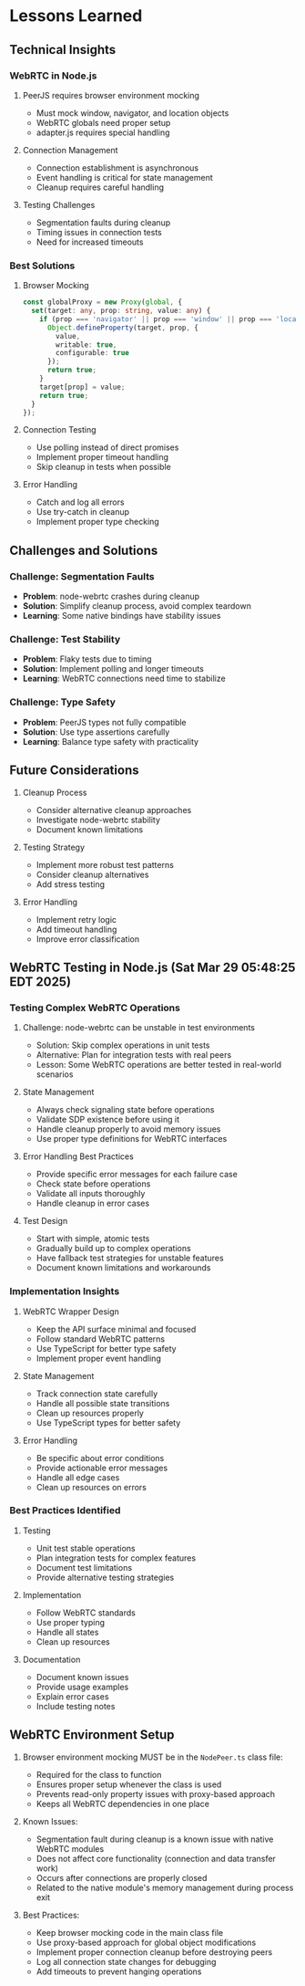 # Lessons Learned

## Technical Insights

### WebRTC in Node.js
1. PeerJS requires browser environment mocking
   - Must mock window, navigator, and location objects
   - WebRTC globals need proper setup
   - adapter.js requires special handling

2. Connection Management
   - Connection establishment is asynchronous
   - Event handling is critical for state management
   - Cleanup requires careful handling

3. Testing Challenges
   - Segmentation faults during cleanup
   - Timing issues in connection tests
   - Need for increased timeouts

### Best Solutions

1. Browser Mocking
   ```typescript
   const globalProxy = new Proxy(global, {
     set(target: any, prop: string, value: any) {
       if (prop === 'navigator' || prop === 'window' || prop === 'location') {
         Object.defineProperty(target, prop, {
           value,
           writable: true,
           configurable: true
         });
         return true;
       }
       target[prop] = value;
       return true;
     }
   });
   ```

2. Connection Testing
   - Use polling instead of direct promises
   - Implement proper timeout handling
   - Skip cleanup in tests when possible

3. Error Handling
   - Catch and log all errors
   - Use try-catch in cleanup
   - Implement proper type checking

## Challenges and Solutions

### Challenge: Segmentation Faults
- **Problem**: node-webrtc crashes during cleanup
- **Solution**: Simplify cleanup process, avoid complex teardown
- **Learning**: Some native bindings have stability issues

### Challenge: Test Stability
- **Problem**: Flaky tests due to timing
- **Solution**: Implement polling and longer timeouts
- **Learning**: WebRTC connections need time to stabilize

### Challenge: Type Safety
- **Problem**: PeerJS types not fully compatible
- **Solution**: Use type assertions carefully
- **Learning**: Balance type safety with practicality

## Future Considerations

1. Cleanup Process
   - Consider alternative cleanup approaches
   - Investigate node-webrtc stability
   - Document known limitations

2. Testing Strategy
   - Implement more robust test patterns
   - Consider cleanup alternatives
   - Add stress testing

3. Error Handling
   - Implement retry logic
   - Add timeout handling
   - Improve error classification

## WebRTC Testing in Node.js (Sat Mar 29 05:48:25 EDT 2025)

### Testing Complex WebRTC Operations
1. Challenge: node-webrtc can be unstable in test environments
   - Solution: Skip complex operations in unit tests
   - Alternative: Plan for integration tests with real peers
   - Lesson: Some WebRTC operations are better tested in real-world scenarios

2. State Management
   - Always check signaling state before operations
   - Validate SDP existence before using it
   - Handle cleanup properly to avoid memory issues
   - Use proper type definitions for WebRTC interfaces

3. Error Handling Best Practices
   - Provide specific error messages for each failure case
   - Check state before operations
   - Validate all inputs thoroughly
   - Handle cleanup in error cases

4. Test Design
   - Start with simple, atomic tests
   - Gradually build up to complex operations
   - Have fallback test strategies for unstable features
   - Document known limitations and workarounds

### Implementation Insights
1. WebRTC Wrapper Design
   - Keep the API surface minimal and focused
   - Follow standard WebRTC patterns
   - Use TypeScript for better type safety
   - Implement proper event handling

2. State Management
   - Track connection state carefully
   - Handle all possible state transitions
   - Clean up resources properly
   - Use TypeScript types for better safety

3. Error Handling
   - Be specific about error conditions
   - Provide actionable error messages
   - Handle all edge cases
   - Clean up resources on errors

### Best Practices Identified
1. Testing
   - Unit test stable operations
   - Plan integration tests for complex features
   - Document test limitations
   - Provide alternative testing strategies

2. Implementation
   - Follow WebRTC standards
   - Use proper typing
   - Handle all states
   - Clean up resources

3. Documentation
   - Document known issues
   - Provide usage examples
   - Explain error cases
   - Include testing notes

## WebRTC Environment Setup

1. Browser environment mocking MUST be in the `NodePeer.ts` class file:
   - Required for the class to function
   - Ensures proper setup whenever the class is used
   - Prevents read-only property issues with proxy-based approach
   - Keeps all WebRTC dependencies in one place

2. Known Issues:
   - Segmentation fault during cleanup is a known issue with native WebRTC modules
   - Does not affect core functionality (connection and data transfer work)
   - Occurs after connections are properly closed
   - Related to the native module's memory management during process exit

3. Best Practices:
   - Keep browser mocking code in the main class file
   - Use proxy-based approach for global object modifications
   - Implement proper connection cleanup before destroying peers
   - Log all connection state changes for debugging
   - Add timeouts to prevent hanging operations 